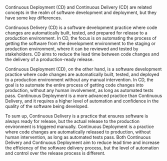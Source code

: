 Continuous Deployment (CD) and Continuous Delivery (CD) are related concepts in the realm of software development and deployment, but they have some key differences.

Continuous Delivery (CD) is a software development practice where code changes are automatically built, tested, and prepared for release to a production environment. In CD, the focus is on automating the process of getting the software from the development environment to the staging or production environment, where it can be reviewed and tested by stakeholders. CD aims to reduce the lead time between code changes and the delivery of a production-ready release.

Continuous Deployment (CD), on the other hand, is a software development practice where code changes are automatically built, tested, and deployed to a production environment without any manual intervention. In CD, the goal is to automate the entire process of getting code changes into production, without any human involvement, as long as automated tests pass. Continuous Deployment is a more advanced practice than Continuous Delivery, and it requires a higher level of automation and confidence in the quality of the software being developed.

To sum up, Continuous Delivery is a practice that ensures software is always ready for release, but the actual release to the production environment is triggered manually. Continuous Deployment is a practice where code changes are automatically released to production, without human intervention, as long as automated tests pass. Both Continuous Delivery and Continuous Deployment aim to reduce lead time and increase the efficiency of the software delivery process, but the level of automation and control over the release process is different.
